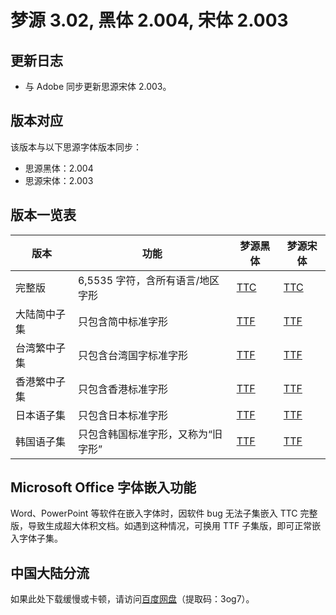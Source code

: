 # 梦源 3.02, 黑体 2.004, 宋体 2.003


## 更新日志

* 与 Adobe 同步更新思源宋体 2.003。


## 版本对应

该版本与以下思源字体版本同步：
* 思源黑体：2.004
* 思源宋体：2.003


## 版本一览表

| 版本         | 功能                                 | 梦源黑体                                                                                                                | 梦源宋体                                                                                                                 |
|--------------|--------------------------------------|-------------------------------------------------------------------------------------------------------------------------|--------------------------------------------------------------------------------------------------------------------------|
| 完整版       | 6,5535 字符，含所有语言/地区字形     | [TTC](https://github.com/Pal3love/dream-han-cjk/releases/download/dream-3.02-sans-2.004-serif-2.003/DreamHanSans.zip)  | [TTC](https://github.com/Pal3love/dream-han-cjk/releases/download/dream-3.02-sans-2.004-serif-2.003/DreamHanSerif.zip)  |
| 大陆简中子集 | 只包含简中标准字形                   | [TTF](https://github.com/Pal3love/dream-han-cjk/releases/download/dream-3.02-sans-2.004-serif-2.003/DreamHanSansCN.zip)| [TTF](https://github.com/Pal3love/dream-han-cjk/releases/download/dream-3.02-sans-2.004-serif-2.003/DreamHanSerifCN.zip)|
| 台湾繁中子集 | 只包含台湾国字标准字形               | [TTF](https://github.com/Pal3love/dream-han-cjk/releases/download/dream-3.02-sans-2.004-serif-2.003/DreamHanSansTW.zip)| [TTF](https://github.com/Pal3love/dream-han-cjk/releases/download/dream-3.02-sans-2.004-serif-2.003/DreamHanSerifTW.zip)|
| 香港繁中子集 | 只包含香港标准字形                   | [TTF](https://github.com/Pal3love/dream-han-cjk/releases/download/dream-3.02-sans-2.004-serif-2.003/DreamHanSansHK.zip)| [TTF](https://github.com/Pal3love/dream-han-cjk/releases/download/dream-3.02-sans-2.004-serif-2.003/DreamHanSerifHK.zip)|
| 日本语子集   | 只包含日本标准字形                   | [TTF](https://github.com/Pal3love/dream-han-cjk/releases/download/dream-3.02-sans-2.004-serif-2.003/DreamHanSansJP.zip)| [TTF](https://github.com/Pal3love/dream-han-cjk/releases/download/dream-3.02-sans-2.004-serif-2.003/DreamHanSerifJP.zip)|
| 韩国语子集   | 只包含韩国标准字形，又称为“旧字形”   | [TTF](https://github.com/Pal3love/dream-han-cjk/releases/download/dream-3.02-sans-2.004-serif-2.003/DreamHanSansKR.zip)| [TTF](https://github.com/Pal3love/dream-han-cjk/releases/download/dream-3.02-sans-2.004-serif-2.003/DreamHanSerifKR.zip)|


## Microsoft Office 字体嵌入功能

Word、PowerPoint 等软件在嵌入字体时，因软件 bug 无法子集嵌入 TTC 完整版，导致生成超大体积文档。如遇到这种情况，可换用 TTF 子集版，即可正常嵌入字体子集。


## 中国大陆分流

如果此处下载缓慢或卡顿，请访问[百度网盘](https://pan.baidu.com/s/1Ecy_6hHsyHm6IBDOeZJ_4w?pwd=3og7)（提取码：3og7）。
